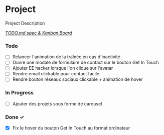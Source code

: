 # Project

Project Description

<em>[TODO.md spec & Kanban Board](https://bit.ly/3fCwKfM)</em>

### Todo

- [ ] Relancer l'animation de la traînée en cas d'inactivité  
- [ ] Ouvre une modale de formulaire de contact sur le bouton Get In Touch  
- [ ] Ajouter EE hacker lorsque l'on clique sur l'avatar  
- [ ] Rendre email clickable pour contact facile  
- [ ] Rendre bouton réseaux sociaux clickable + animation de hover   

### In Progress

- [ ] Ajouter des projets sous forme de carousel 

### Done ✓

- [x] Fix le hover du bouton Get In Touch au format ordinateur  

